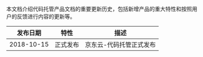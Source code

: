 本文档介绍代码托管产品文档的重要更新历史，包括新增产品的重大特性和按照用户的反馈进行内容的更新等。

|发布日期|特性|描述|
|:---:|:---:|:---:|
|2018-10-15|正式发布|京东云-代码托管正式发布|
